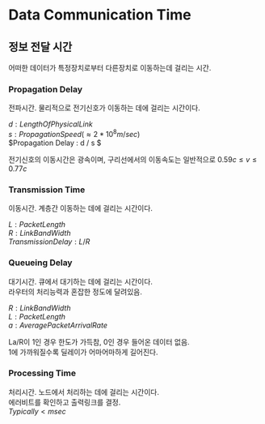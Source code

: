 # Data Communication Time
## 정보 전달 시간

어떠한 데이터가 특정장치로부터 다른장치로 이동하는데 걸리는 시간.

### Propagation Delay
전파시간. 물리적으로 전기신호가 이동하는 데에 걸리는 시간이다.

$d : LengthOfPhysicalLink$   
$s : PropagationSpeed (\approx 2 * 10^8 m / sec)$   
$Propagation Delay : d / s $

전기신호의 이동시간은 광속이며, 구리선에서의 이동속도는 일반적으로 $0.59c \leq v \leq 0.77c$

### Transmission Time
이동시간. 계층간 이동하는 데에 걸리는 시간이다.

$L : PacketLength$   
$R : LinkBandWidth$   
$TransmissionDelay : L / R$

### Queueing Delay
대기시간. 큐에서 대기하는 데에 걸리는 시간이다.   
라우터의 처리능력과 혼잡한 정도에 달려있음.

$R : LinkBandWidth$   
$L : PacketLength$   
$a : AveragePacketArrivalRate$

La/R이 1인 경우 한도가 가득참, 0인 경우 들어온 데이터 없음.   
1에 가까워질수록 딜레이가 어마어마하게 길어진다.

### Processing Time
처리시간. 노드에서 처리하는 데에 걸리는 시간이다.   
에러비트를 확인하고 출력링크를 결정.   
$Typically < msec$
